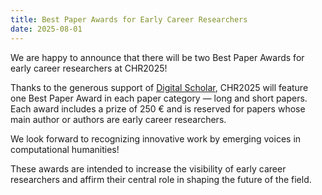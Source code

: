 ```yaml
---
title: Best Paper Awards for Early Career Researchers
date: 2025-08-01
---
```


We are happy to announce that there will be two Best Paper Awards for early career researchers at CHR2025!

Thanks to the generous support of [Digital Scholar](https://digitalscholar.org/), CHR2025 will feature one Best Paper Award in each paper category — long and short papers. Each award includes a prize of 250 € and is reserved for papers whose main author or authors are early career researchers.

We look forward to recognizing innovative work by emerging voices in computational humanities!

These awards are intended to increase the visibility of early career researchers and affirm their central role in shaping the future of the field.
